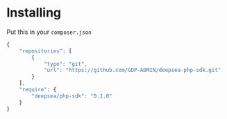 # Installing

Put this in your `composer.json`

```javascript
{
    "repositories": [
        {
            "type": "git",
            "url": "https://github.com/GDP-ADMIN/deepsea-php-sdk.git"
        }
    ],
    "require": {
        "deepsea/php-sdk": "0.1.0"
    }
}
```
